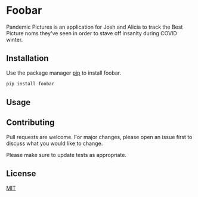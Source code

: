 # Foobar

Pandemic Pictures is an application for Josh and Alicia to track the Best Picture noms they've seen in order to stave off insanity during COVID winter.

## Installation

Use the package manager [pip](https://pip.pypa.io/en/stable/) to install foobar.

```bash
pip install foobar
```

## Usage


## Contributing
Pull requests are welcome. For major changes, please open an issue first to discuss what you would like to change.

Please make sure to update tests as appropriate.

## License
[MIT](https://choosealicense.com/licenses/mit/)
